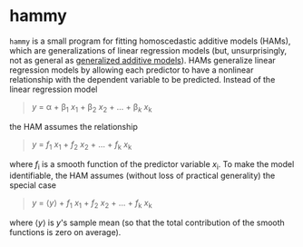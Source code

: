 hammy
=====

`hammy` is a small program for fitting homoscedastic additive models (HAMs), which are generalizations of linear regression models (but, unsurprisingly, not as general as [generalized additive models](https://en.wikipedia.org/wiki/Generalized_additive_model)). HAMs generalize linear regression models by allowing each predictor to have a nonlinear relationship with the dependent variable to be predicted. Instead of the linear regression model

> *y* = &alpha; + &beta;<sub>1</sub> *x*<sub>1</sub> + &beta;<sub>2</sub> *x*<sub>2</sub> + &hellip; + &beta;<sub>*k*</sub> *x*<sub>k</sub>

the HAM assumes the relationship

> *y* = *f*<sub>1</sub> *x*<sub>1</sub> + *f*<sub>2</sub> *x*<sub>2</sub> + &hellip; + *f*<sub>k</sub> *x*<sub>k</sub>

where *f*<sub>i</sub> is a smooth function of the predictor variable *x*<sub>i</sub>. To make the model identifiable, the HAM assumes (without loss of practical generality) the special case

> *y* = &lang;*y*&rang; + *f*<sub>1</sub> *x*<sub>1</sub> + *f*<sub>2</sub> *x*<sub>2</sub> + &hellip; + *f*<sub>k</sub> *x*<sub>k</sub>

where &lang;*y*&rang; is *y*'s sample mean (so that the total contribution of the smooth functions is zero on average).
